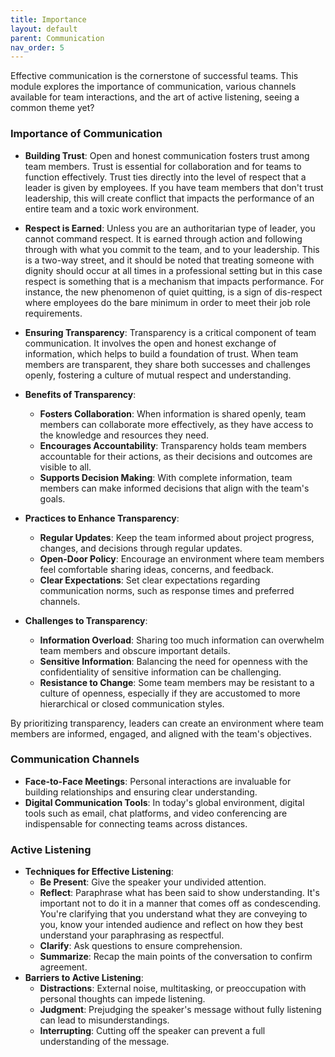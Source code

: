 ```yaml
---
title: Importance
layout: default 
parent: Communication
nav_order: 5
---
```

Effective communication is the cornerstone of successful teams. This module explores the importance of communication, various channels available for team interactions, and the art of active listening, seeing a common theme yet?

### Importance of Communication

- **Building Trust**: Open and honest communication fosters trust among team members. Trust is essential for collaboration and for teams to function effectively. Trust ties directly into the level of respect that a leader is given by employees. If you have team members that don't trust leadership, this will create conflict that impacts the performance of an entire team and a toxic work environment.
- **Respect is Earned**: Unless you are an authoritarian type of leader, you cannot command respect. It is earned through action and following through with what you commit to the team, and to your leadership. This is a two-way street, and it should be noted that treating someone with dignity should occur at all times in a professional setting but in this case respect is something that is a mechanism that impacts performance. For instance, the new phenomenon of quiet quitting, is a sign of dis-respect where employees do the bare minimum in order to meet their job role requirements. 
- **Ensuring Transparency**: Transparency is a critical component of team communication. It involves the open and honest exchange of information, which helps to build a foundation of trust. When team members are transparent, they share both successes and challenges openly, fostering a culture of mutual respect and understanding.

- **Benefits of Transparency**:
  - **Fosters Collaboration**: When information is shared openly, team members can collaborate more effectively, as they have access to the knowledge and resources they need.
  - **Encourages Accountability**: Transparency holds team members accountable for their actions, as their decisions and outcomes are visible to all.
  - **Supports Decision Making**: With complete information, team members can make informed decisions that align with the team's goals.

- **Practices to Enhance Transparency**:
  - **Regular Updates**: Keep the team informed about project progress, changes, and decisions through regular updates.
  - **Open-Door Policy**: Encourage an environment where team members feel comfortable sharing ideas, concerns, and feedback.
  - **Clear Expectations**: Set clear expectations regarding communication norms, such as response times and preferred channels.

- **Challenges to Transparency**:
  - **Information Overload**: Sharing too much information can overwhelm team members and obscure important details.
  - **Sensitive Information**: Balancing the need for openness with the confidentiality of sensitive information can be challenging.
  - **Resistance to Change**: Some team members may be resistant to a culture of openness, especially if they are accustomed to more hierarchical or closed communication styles.

By prioritizing transparency, leaders can create an environment where team members are informed, engaged, and aligned with the team's objectives.

### Communication Channels

- **Face-to-Face Meetings**: Personal interactions are invaluable for building relationships and ensuring clear understanding.
- **Digital Communication Tools**: In today's global environment, digital tools such as email, chat platforms, and video conferencing are indispensable for connecting teams across distances.

### Active Listening

- **Techniques for Effective Listening**:
  - **Be Present**: Give the speaker your undivided attention.
  - **Reflect**: Paraphrase what has been said to show understanding. It's important not to do it in a manner that comes off as condescending. You're clarifying that you understand what they are conveying to you, know your intended audience and reflect on how they best understand your paraphrasing as respectful.
  - **Clarify**: Ask questions to ensure comprehension.
  - **Summarize**: Recap the main points of the conversation to confirm agreement.
- **Barriers to Active Listening**:
  - **Distractions**: External noise, multitasking, or preoccupation with personal thoughts can impede listening.
  - **Judgment**: Prejudging the speaker's message without fully listening can lead to misunderstandings.
  - **Interrupting**: Cutting off the speaker can prevent a full understanding of the message.


